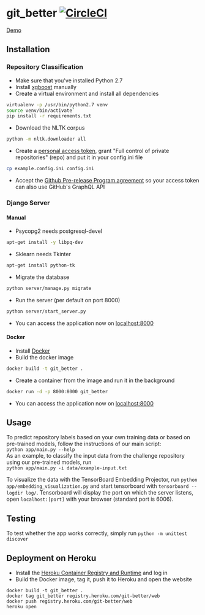 # git_better [![CircleCI](https://circleci.com/gh/WGierke/git_better.svg?style=svg&circle-token=3fb4bac4bb656bc2e7b9dbb6d9dc77a303bd240c)](https://circleci.com/gh/WGierke/git_better)
[Demo](http://git-better.herokuapp.com/)
## Installation
### Repository Classification
- Make sure that you've installed Python 2.7
- Install [xgboost](http://xgboost.readthedocs.io/en/latest/build.html) manually
- Create a virtual environment and install all dependencies  
```bash
virtualenv -p /usr/bin/python2.7 venv
source venv/bin/activate`  
pip install -r requirements.txt
```
- Download the NLTK corpus
```bash
python -m nltk.downloader all
```
- Create a [personal access token](https://github.com/settings/tokens), grant "Full control of private repositories" (repo) and put it in your config.ini file  
```bash
cp example.config.ini config.ini
```
- Accept the [Github Pre-release Program agreement](https://github.com/prerelease/agreement) so your access token can also use GitHub's GraphQL API  

### Django Server
#### Manual
- Psycopg2 needs postgresql-devel
```bash
apt-get install -y libpq-dev
```
- Sklearn needs Tkinter
```bash
apt-get install python-tk
```
- Migrate the database  
```bash
python server/manage.py migrate
```
- Run the server (per default on port 8000)  
```bash
python server/start_server.py
```
- You can access the application now on [localhost:8000](http://localhost:8000)  

#### Docker
- Install [Docker](https://docs.docker.com/)
- Build the docker image
```bash
docker build -t git_better .
```
- Create a container from the image and run it in the background
```bash
docker run -d -p 8000:8000 git_better
```
- You can access the application now on [localhost:8000](http://localhost:8000)  

## Usage
To predict repository labels based on your own training data or based on pre-trained models, follow the instructions of our main script:   
`python app/main.py --help`  
As an example, to classify the input data from the challenge repository using our pre-trained models, run  
`python app/main.py -i data/example-input.txt`

To visualize the data with the TensorBoard Embedding Projector, run `python app/embedding_visualization.py` and start tensorboard with `tensorboard --logdir log/`. Tensorboard will display the port on which the server listens, open `localhost:[port]` with your browser (standard port is 6006).

## Testing
To test whether the app works correctly, simply run `python -m unittest discover`

## Deployment on Heroku
- Install the [Heroku Container Registry and Runtime](https://devcenter.heroku.com/articles/container-registry-and-runtime) and log in   
- Build the Docker image, tag it, push it to Heroku and open the website  
```
docker build -t git_better .  
docker tag git_better registry.heroku.com/git-better/web  
docker push registry.heroku.com/git-better/web  
heroku open  
```
